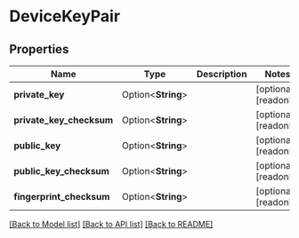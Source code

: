 # DeviceKeyPair

## Properties

Name | Type | Description | Notes
------------ | ------------- | ------------- | -------------
**private_key** | Option<**String**> |  | [optional][readonly]
**private_key_checksum** | Option<**String**> |  | [optional][readonly]
**public_key** | Option<**String**> |  | [optional][readonly]
**public_key_checksum** | Option<**String**> |  | [optional][readonly]
**fingerprint_checksum** | Option<**String**> |  | [optional][readonly]

[[Back to Model list]](../README.md#documentation-for-models) [[Back to API list]](../README.md#documentation-for-api-endpoints) [[Back to README]](../README.md)


